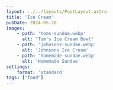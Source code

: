 ```yaml
---
layout: ../../layouts/PostLayout.astro
title: 'Ice Cream'
pubDate: 2024-05-20
images:
    - path: 'toms-sundae.webp'
      alt: "Tom's Ice Cream Bowl"
    - path: 'johnsons-sundae.webp'
      alt: 'Johnsons Ice Cream'
    - path: 'homemade-sundae.webp'
      alt: 'Homemade Sundae'
settings:
    format: 'standard'
tags: ["food"]
---
```

